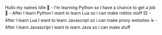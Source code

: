 Hullo my names Idle
🐍 - I'm learning Python so I have a chance to get a job 
🔵 - After I learn Python I want to learn Lua so i can make roblox stuff 
🟨 - After I learn Lua I want to learn Javascript so i can make proxy websites 
☕ - After I learn Javascript I want to learn Java so i can make stuff 
